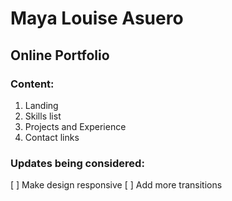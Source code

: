 # Maya Louise Asuero
## Online Portfolio

### Content:
1. Landing
2. Skills list
3. Projects and Experience
4. Contact links

### Updates being considered:
[ ] Make design responsive
[ ] Add more transitions